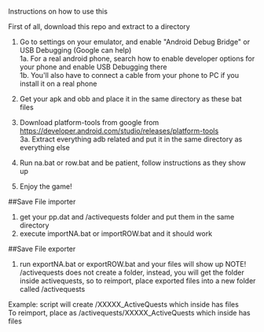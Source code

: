 Instructions on how to use this

First of all, download this repo and extract to a directory

1. Go to settings on your emulator, and enable "Android Debug Bridge" or USB Debugging (Google can help)  
1a. For a real android phone, search how to enable developer options for your phone and enable USB Debugging there  
1b. You'll also have to connect a cable from your phone to PC if you install it on a real phone  

2. Get your apk and obb and place it in the same directory as these bat files

3. Download platform-tools from google from https://developer.android.com/studio/releases/platform-tools  
3a. Extract everything adb related and put it in the same directory as everything else

4. Run na.bat or row.bat and be patient, follow instructions as they show up

5. Enjoy the game!

##Save File importer

1. get your pp.dat and /activequests folder and put them in the same directory
2. execute importNA.bat or importROW.bat and it should work

##Save File exporter
1. run exportNA.bat or exportROW.bat and your files will show up
NOTE! /activequests does not create a folder, instead, you will get the folder inside activequests, so to reimport, place exported files into a new folder called /activequests  

Example: script will create /XXXXX_ActiveQuests which inside has files  
To reimport, place as /activequests/XXXXX_ActiveQuests which inside has files
